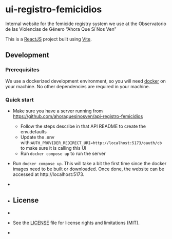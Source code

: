 # ui-registro-femicidios

Internal website for the femicide registry system we use at the Observatorio de las Violencias de Género “Ahora Que Sí Nos Ven”

This is a [ReactJS](https://react.dev/) project built using [Vite](https://vitejs.dev/).

## Development

### Prerequisites

We use a dockerized development environment, so you will need [docker](https://www.docker.com/) on your machine. No other dependencies are required in your machine.

### Quick start

* Make sure you have a server running from https://github.com/ahoraquesinosven/api-registro-femicidios
    * Follow the steps describe in that API README to create the env.defaults
    * Update the .env with:`AUTH_PROVIDER_REDIRECT_URI=http://localhost:5173/oauth/cb` to make sure it is calling this UI
    * Run `docker compose up` to run the server


* Run `docker compose up`. This will take a bit the first time since the docker images need to be built or downloaded. Once done, the website can be accessed at http://localhost:5173.
*
* ## License
*
* See the [LICENSE](./LICENSE) file for license rights and limitations (MIT).
*
